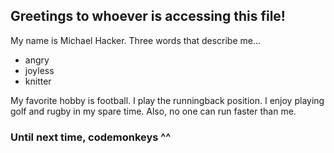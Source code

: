 ## Greetings to whoever is accessing this file!

My name is Michael Hacker. Three words that describe me...
+ angry
+ joyless
+ knitter

My favorite hobby is football.  I play the runningback position. I enjoy
playing golf and rugby in my spare time. Also, no one can run faster than me.

### Until next time, codemonkeys ^^
